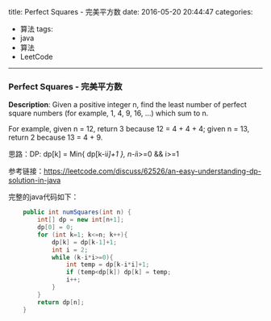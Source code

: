 




title: Perfect Squares - 完美平方数
date: 2016-05-20 20:44:47
categories: 
- 算法
tags: 
- java
- 算法
- LeetCode
<!--updated: 2016-05-20 21:40:47-->
---

### Perfect Squares - 完美平方数
**Description**: Given a positive integer n, find the least number of perfect square numbers (for example, 1, 4, 9, 16, ...) which sum to n.

For example, given n = 12, return 3 because 12 = 4 + 4 + 4; given n = 13, return 2 because 13 = 4 + 9.


思路：DP: dp[k] = Min{ dp[k-i*i]+1 },  n-i*i>=0 && i>=1

参考链接：https://leetcode.com/discuss/62526/an-easy-understanding-dp-solution-in-java

完整的java代码如下：

```java
    public int numSquares(int n) {
        int[] dp = new int[n+1];
        dp[0] = 0;
        for (int k=1; k<=n; k++){
            dp[k] = dp[k-1]+1;
            int i = 2;
            while (k-i*i>=0){
                int temp = dp[k-i*i]+1;
                if (temp<dp[k]) dp[k] = temp;
                i++;
            }
        }
        return dp[n];
    }
```
